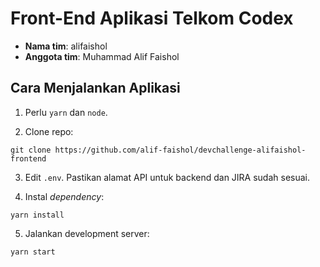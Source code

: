 # Front-End Aplikasi Telkom Codex

- **Nama tim**: alifaishol
- **Anggota tim**: Muhammad Alif Faishol

## Cara Menjalankan Aplikasi

1. Perlu `yarn` dan `node`.

2. Clone repo:

```
git clone https://github.com/alif-faishol/devchallenge-alifaishol-frontend
```

3. Edit `.env`. Pastikan alamat API untuk backend dan JIRA sudah sesuai.

4. Instal *dependency*:

```
yarn install
```

5. Jalankan development server:

```
yarn start
```
